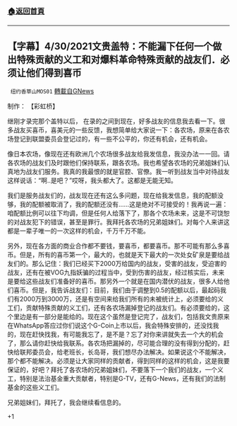 ###  [:house:返回首頁](https://github.com/ourhimalayas/txt)
---

## 【字幕】4/30/2021文贵盖特：不能漏下任何一个做出特殊贡献的义工和对爆料革命特殊贡献的战友们．必须让他们得到喜币
` 纽约香草山MOS01` [轉載自GNews](https://gnews.org/zh-hans/1159230/)

制作： 【彩虹桥】

继刚才录完那个盖特以后， 在录的之间到现在，好多战友的信息我去看一下。很多战友买喜币，喜美元的一些反馈，我想简单给大家说一下：各农场，原来在各农场登记到联盟委员会登记过的，有一些不公平的，你还有机会，还有机会。

像日本农场，像现在还有欧洲几个农场很多战友给我发信息，我没办法一一回。请各农场的战友们及时跟他们保持联系，跟各农场。我也希望各农场的兄弟姐妹们认真地为战友们服务。我真的我最恨的就是官腔、官僚。我一听到战友当中对待战友这样说话：“啊..是吧？”哎呀，我头都大了。这都是无能无知。

我们是服务战友们的，战友现在还有这么多问题，现在给我发信息，我的配额没够，我的配额被取消了，我的配额还没有……这是绝对不可接受的！我再说一遍：咱配额比例可以往下均调，但是任何人给落下了，那各个农场未来，这是不可饶恕的对战友犯下的错误，甚至是罪行。我拜托各农场的兄弟姐妹们。对每个人来讲这都是一辈子唯一的一次这样的机会，千万千万不能。

另外，现在各方面的商业合作都不要钱，要喜币，都要喜币。那不可能有那么多喜币。但是，所有的喜币第一个，最大的，也就是天下最大的一次处女矿泉是要给战友们的。那么记住：我们已经买下2000万给国内的战友，受害的战友，受迫害的战友，还有在被VOG九指妖骗的过程当中，受到伤害的战友，经过核实后，未来是要给这些战友们准备好的喜币。那另外一个就是在国内潜伏的战友，很多人给他们喜币。但是，我告诉战友们：目前，我们由于调整到0.5的配额以后，最起码我们有2000万到3000万，还是有空间来给我们所有的未被统计上，必须要给的义工们，贡献特殊贡献的义工们，还有各农场漏掉登记的战友们。有必须要给的，这个里边是有一部分是能给的。现在这个虽然是登记完了，战友们，包括我文贵原来在WhatsApp答应过你们说这个G-Coin上市以后，我会特殊安排的，还没找我的，现在赶快找我，有可能我忘了，是不是？忘了对你来讲就失去一个大的机会了，那么请你赶快给我联系。各农场把漏掉的，尽可能合理的没有得到分配的，赶快给联邦委员会，给老班长，长岛哥，我们想尽办法解决。如果说这个不能解决，那个都不能解决。必须是让大家同样的贡献者，得到同样的这样的机会，这是我要保证的，好吧？拜托了各农场的兄弟姐妹们，不要落下一个我们的战友，一个义工，特别是法治基金重大贡献者，特别是G-TV，还有G-News，还有我们的法制基金的这些义工们。

兄弟姐妹们，拜托了，我会继续看信息的。

+1
